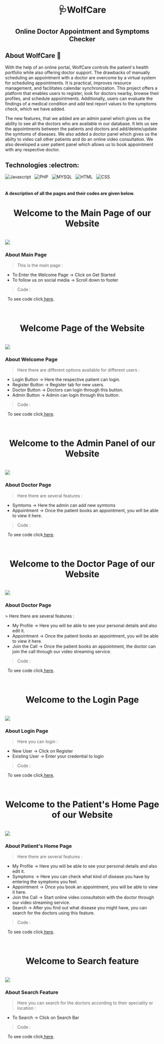 <h1 align="center"> 🩺WolfCare </h1>
 
<h2 align="center"> Online Doctor Appointment and Symptoms Checker </h1>

<h2 id = "overview"> About WolfCare 🤘 </h2>

With the help of an online portal, WolfCare controls the patient's health portfolio while also offering doctor support. The drawbacks of manually scheduling an appointment with a doctor are overcome by a virtual system for scheduling appointments. It is practical, improves resource management, and facilitates calendar synchronization. This project offers a platform that enables users to register, look for doctors nearby, browse their profiles, and schedule appointments. Additionally, users can evaluate the findings of a medical condition and add test report values to the symptoms check, which we have added.

The new features, that we added are an admin panel which gives us the ability to see all the doctors who are available in our database. It lets us see the appointments between the patients and doctors and add/delete/update the symtoms of diseases. We also added a doctor panel which gives us the abilty to video call other patients and do an online video consultation. We also developed a user patient panel which allows us to book appointment with any respective doctor.


<h2 id = "tech"> Technologies :electron: </h2>

![Javascript](https://img.shields.io/badge/javascript-%2320232a.svg?style=for-the-badge&logo=javascript&logoColor=%2361DAFB) &nbsp; ![PHP](https://img.shields.io/badge/php-%2320232a.svg?style=for-the-badge&logo=php&logoColor=%2361DAFB) &nbsp; ![MYSQL](https://img.shields.io/badge/mysql-%2320232a.svg?style=for-the-badge&logo=mysql&logoColor=%2361DAFB) &nbsp; ![HTML](https://img.shields.io/badge/html-%2320232a.svg?style=for-the-badge&logo=html&logoColor=%2361DAFB) &nbsp; ![CSS](https://img.shields.io/badge/css-%2320232a.svg?style=for-the-badge&logo=css&logoColor=%2361DAFB)
<br>
<br>

<h4> A description of all the pages and their codes are given below.</h4>


<h1 align="center"> Welcome to the Main Page of our Website </h1>
<br>

<img src="/documentation/main.png">

<h3> About Main Page </h2>

> This is the main page : 
<ul>
  <li> To Enter the Welcome Page &rarr; Click on Get Started </li>
  <li> To follow us on social media &rarr; Scroll down to footer </li>
</ul>

> Code :
<p></p>
&nbsp;   To see code click<a href="https://github.com/vishwagandhi1610/SEPRO2GROUP44/blob/main/code/wolfcare-main/html/main.html"> here</a>.

&nbsp;
<h1 align="center"> Welcome Page of the Website </h1>
<br>

<img src="/documentation/Welcome Page.png"> 

<h3> About Welcome Page </h2>

> Here there are different options available for different users : 
<ul>
  <li> Login Button &rarr; Here the respective patient can login. </li>
  <li> Register Button &rarr; Register tab for new users. </li>
  <li> Doctor Button &rarr; Doctors can login through this button. </li>
  <li> Admin Button &rarr; Admin can login through this button. </li>
</ul>

> Code :
<p></p>
&nbsp;   To see code click<a href="https://github.com/divyagiridhar/SE-Group-25-WolfCare/blob/main/code/wolfcare-main/html/login-options.html"> here</a>.



&nbsp;
<h1 align="center"> Welcome to the Admin Panel of our Website </h1>
<br>

<img src="/documentation/admin page.jpeg"> 

<h3> About Doctor Page </h2>

> Here there are several features : 
<ul>
  <li> Symtoms &rarr; Here the admin can add new symtoms </li>
  <li> Appointment &rarr; Once the patient books an appointment, you will be able to view it here. </li>
</ul>

> Code :
<p></p>
&nbsp;   To see code click<a href="https://github.com/divyagiridhar/SE-Group-25-WolfCare/blob/main/code/wolfcare-main/php/temp_homepage2.php"> here</a>.



&nbsp;
<h1 align="center"> Welcome to the Doctor Page of our Website </h1>
<br>

<img src="/images/new images/doctor page.jpeg"> 

<h3> About Doctor Page </h2>
> Here there are several features : 
<ul>
  <li> My Profile &rarr; Here you will be able to see your personal details and also edit it. </li>
  <li> Appointment &rarr; Once the patient books an appointment, you will be able to view it here. </li>
  <li> Join the Call &rarr; Once the patient books an appointment, the doctor can join the call through our video streaming service. </li>
</ul>

> Code :
<p></p>
&nbsp;   To see code click<a href="https://github.com/divyagiridhar/SE-Group-25-WolfCare/blob/main/code/wolfcare-main/php/temp_homepage2.php"> here</a>.



&nbsp;
<h1 align="center"> Welcome to the Login Page </h1>
<br>

<img src="/documentation/login.png">

<h3> About Login Page </h2>

> Here you can login : 
<ul>
  <li> New User &rarr; Click on Register </li>
  <li> Existing User &rarr; Enter your credential to login </li>
</ul>

> Code :
<p></p>
&nbsp;   To see code click<a href="https://github.com/divyagiridhar/SE-Group-25-WolfCare/blob/main/code/wolfcare-main/html/login.html"> here</a>.



&nbsp;
<h1 align="center"> Welcome to the Patient's Home Page of our Website </h1>
<br>

<img src="/documentation/home.png">

<h3> About Patient's Home Page </h2>

> Here there are several features : 
<ul>
  <li> My Profile &rarr; Here you will be able to see your personal details and also edit it. </li>
  <li> Symptoms &rarr; Here you can check what kind of disease you have by entering the symptoms you feel. </li>
  <li> Appointment &rarr; Once you book an appointment, you will be able to view it here. </li>
  <li> Join the Call &rarr; Start online video consultatoin with the doctor through our video streaming service. </li>
  <li> Search &rarr; After you find out what disease you might have, you can search for the doctors using this feature. </li>
</ul>

> Code :
<p></p>
&nbsp;   To see code click<a href="https://github.com/divyagiridhar/SE-Group-25-WolfCare/blob/main/code/wolfcare-main/php/temp_homepage2.php"> here</a>.

&nbsp;
<h1 align="center"> Welcome to Search feature </h1>
<br>

<img src="/documentation/search.png">

<h3> About Search Feature </h2>

> Here you can search for the doctors according to their speciality or location : 
> 
<ul>
  <li> To Search &rarr; Click on Search Bar </li>
</ul>

> Code :
<p></p>
&nbsp;   To see code click<a href="https://github.com/divyagiridhar/SE-Group-25-WolfCare/blob/main/code/wolfcare-main/php/show_appointments.php"> here</a>.
